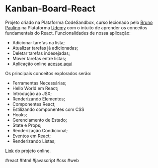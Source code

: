 # Kanban-Board-React

Projeto criado na Plataforma CodeSandbox, curso lecionado pelo [Bruno Paulino](https://github.com/brunojppb) na Plataforma [Udemy](https://www.udemy.com/course/react-para-iniciantes-free/)  com o intuito de aprender os conceitos fundamentais do React. Funcionalidades de nossa aplicação:
- Adicionar tarefas na lista;
- Atualizar tarefas já adicionadas;
- Deletar tarefas indesejadas;
- Mover tarefas entre listas;
- Aplicação online [acesse aqui](https://brgi41.csb.app/)

Os principais conceitos explorados serão:
- Ferramentas Necessárias;
- Hello World em React;
- Introdução ao JSX;
- Renderizando Elementos;
- Componentes React;
- Estilizando componentes com CSS
- Hooks;
- Gerenciamento de Estado;
- State e Props;
- Renderização Condicional;
- Eventos em React;
- Renderizando Listas;

[Link](https://brgi41.csb.app/) do projeto online.

#react #html #javascript #css #web
